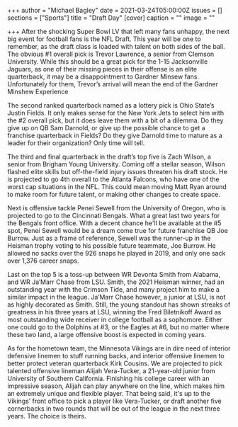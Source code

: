 +++
author = "Michael Bagley"
date = 2021-03-24T05:00:00Z
issues = []
sections = ["Sports"]
title = "Draft Day"
[cover]
caption = ""
image = ""

+++
After the shocking Super Bowl LV that left many fans unhappy, the next big event for football fans is the NFL Draft. This year will be one to remember, as the draft class is loaded with talent on both sides of the ball. The obvious #1 overall pick is Trevor Lawrence, a senior from Clemson University. While this should be a great pick for the 1-15 Jacksonville Jaguars, as one of their missing pieces in their offense is an elite quarterback, it may be a disappointment to Gardner Minsew fans. Unfortunately for them, Trevor’s arrival will mean the end of the Gardner Minshew Experience

The second ranked quarterback named as a lottery pick is Ohio State’s Justin Fields. It only makes sense for the New York Jets to select him with the #2 overall pick, but it does leave them with a bit of a dilemma. Do they give up on QB Sam Darnold, or give up the possible chance to get a franchise quarterback in Fields? Do they give Darnold time to mature as a leader for their organization? Only time will tell.

The third and final quarterback in the draft’s top five is Zach Wilson, a senior from Brigham Young University. Coming off a stellar season, Wilson flashed elite skills but off-the-field injury issues threaten his draft stock. He is projected to go 4th overall to the Atlanta Falcons, who have one of the worst cap situations in the NFL. This could mean moving Matt Ryan around to make room for future talent, or making other changes to create space.

Next is offensive tackle Penei Sewell from the University of Oregon, who is projected to go to the Cincinnati Bengals. What a great last two years for the Bengals front office. With a decent chance he'll be available at the #5 spot, Penei Sewell would be a dream come true for future franchise QB Joe Burrow. Just as a frame of reference, Sewell was the runner-up in the Heisman trophy voting to his possible future teammate, Joe Burrow. He allowed no sacks over the 926 snaps he played in 2019, and only one sack over 1,376 career snaps.

Last on the top 5 is a toss-up between WR Devonta Smith from Alabama, and WR Ja’Marr Chase from LSU. Smith, the 2021 Heisman winner, had an outstanding year with the Crimson Tide, and many project him to make a similar impact in the league. Ja’Marr Chase however, a junior at LSU, is not as highly decorated as Smith. Still, the young standout has shown streaks of greatness in his three years at LSU, winning the Fred Biletnikoff Award as most outstanding wide receiver in college football as a sophomore. Either one could go to the Dolphins at #3, or the Eagles at #6, but no matter where these two land, a large offensive boost is expected in coming years.

As for the hometown team, the Minnesota Vikings are in dire need of interior defensive linemen to stuff running backs, and interior offensive linemen to better protect veteran quarterback Kirk Cousins. We are projected to pick talented offensive lineman Alijah Vera-Tucker, a 21-year-old junior from University of Southern California. Finishing his college career with an impressive season, Alijah can play anywhere on the line, which makes him an extremely unique and flexible player. That being said, it's up to the Vikings’ front office to pick a player like Vera-Tucker, or draft another five cornerbacks in two rounds that will be out of the league in the next three years. The choice is theirs.
